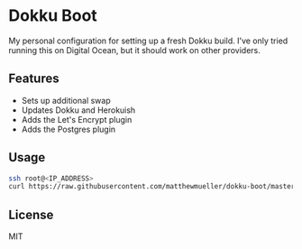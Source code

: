 # Dokku Boot

My personal configuration for setting up a fresh Dokku build. I've only tried running this on Digital Ocean, but it should work on other providers.

## Features

- Sets up additional swap
- Updates Dokku and Herokuish
- Adds the Let's Encrypt plugin
- Adds the Postgres plugin

## Usage

```sh
ssh root@<IP_ADDRESS>
curl https://raw.githubusercontent.com/matthewmueller/dokku-boot/master/index.sh | sh
```

## License

MIT
